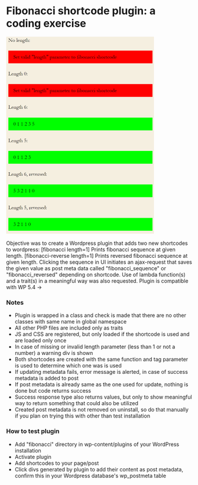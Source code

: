 # Fibonacci shortcode plugin: a coding exercise

![Fibonacci](https://github.com/rasmusjaa/fibonacci-shortcode-plugin/blob/master/fibonacci.png)

Objective was to create a Wordpress plugin that adds two new shortcodes to wordpress:
[fibonacci length=1] Prints fibonacci sequence at given length.
[fibonacci-reverse length=1] Prints reversed fibonacci sequence at given length.
Clicking the sequence in UI initiates an ajax-request that saves the given value as post meta data called "fibonacci_sequence" or "fibonacci_reversed" depending on shortcode.
Use of lambda function(s) and a trait(s) in a meaningful way was also requested.
Plugin is compatible with WP 5.4 ->

### Notes
- Plugin is wrapped in a class and check is made that there are no other classes with same name in global namespace
- All other PHP files are included only as traits
- JS and CSS are registered, but only loaded if the shortcode is used and are loaded only once
- In case of missing or invalid length parameter (less than 1 or not a number) a warning div is shown
- Both shortcodes are created with the same function and tag parameter is used to determine which one was is used
- If updating metadata fails, error message is alerted, in case of success metadata is added to post
- If post metadata is already same as the one used for update, nothing is done but code returns success
- Success response type also returns values, but only to show meaningful way to return something that could also be utilized
- Created post metadata is not removed on uninstall, so do that manually if you plan on trying this with other than test installation

### How to test plugin
- Add "fibonacci" directory in wp-content/plugins of your WordPress installation
- Activate plugin
- Add shortcodes to your page/post
- Click divs generated by plugin to add their content as post metadata, confirm this in your Wordpress database's wp_postmeta table
